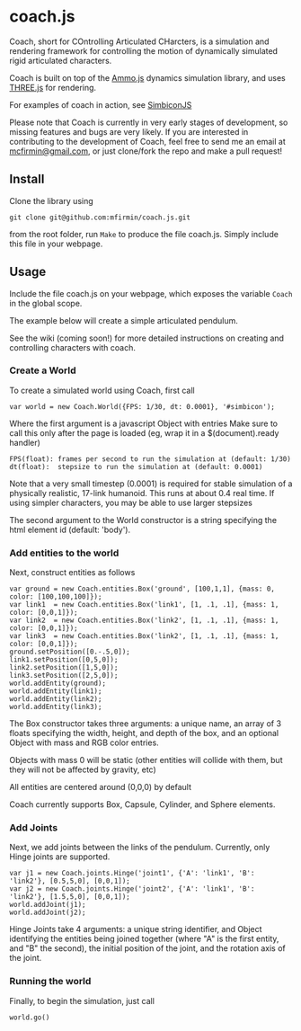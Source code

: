 # coach.js
Coach, short for COntrolling Articulated CHarcters, is a simulation and rendering framework for controlling the motion of dynamically simulated rigid articulated characters.

Coach is built on top of the [Ammo.js](https://github.com/kripken/ammo.js/) dynamics simulation library, and uses [THREE.js](http://threejs.org/) for rendering.

For examples of coach in action, see [SimbiconJS](http://mfirmin.github.io/SimbiconJS)

Please note that Coach is currently in very early stages of development, so missing features and bugs are very likely. If you are interested in contributing to the development of Coach, feel free to send me an email at mcfirmin@gmail.com, or just clone/fork the repo and make a pull request!


## Install

Clone the library using

```
git clone git@github.com:mfirmin/coach.js.git
```

from the root folder, run ```Make``` to produce the file coach.js. Simply include this file in your webpage.

## Usage

Include the file coach.js on your webpage, which exposes the variable ```Coach``` in the global scope.

The example below will create a simple articulated pendulum.

See the wiki (coming soon!) for more detailed instructions on creating and controlling characters with coach.

### Create a World

To create a simulated world using Coach, first call

```
var world = new Coach.World({FPS: 1/30, dt: 0.0001}, '#simbicon');
```
Where the first argument is a javascript Object with entries
Make sure to call this only after the page is loaded (eg, wrap it in a $(document).ready handler)
```
FPS(float): frames per second to run the simulation at (default: 1/30)
dt(float):  stepsize to run the simulation at (default: 0.0001)
```
Note that a very small timestep (0.0001) is required for stable simulation of a physically realistic, 17-link humanoid. This runs at about 0.4 real time. If using simpler characters, you may be able to use larger stepsizes

The second argument to the World constructor is a string specifying the html element id (default: 'body').

### Add entities to the world

Next, construct entities as follows

```
var ground = new Coach.entities.Box('ground', [100,1,1], {mass: 0, color: [100,100,100]});
var link1  = new Coach.entities.Box('link1', [1, .1, .1], {mass: 1, color: [0,0,1]});
var link2  = new Coach.entities.Box('link2', [1, .1, .1], {mass: 1, color: [0,0,1]});
var link3  = new Coach.entities.Box('link2', [1, .1, .1], {mass: 1, color: [0,0,1]});
ground.setPosition([0.-.5,0]);
link1.setPosition([0,5,0]);
link2.setPosition([1,5,0]);
link3.setPosition([2,5,0]);
world.addEntity(ground);
world.addEntity(link1);
world.addEntity(link2);
world.addEntity(link3);
```
The Box constructor takes three arguments: a unique name, an array of 3 floats specifying the width, height, and depth of the box, and an optional Object with mass and RGB color entries. 

Objects with mass 0 will be static (other entities will collide with them, but they will not be affected by gravity, etc)

All entities are centered around (0,0,0) by default

Coach currently supports Box, Capsule, Cylinder, and Sphere elements.

### Add Joints

Next, we add joints between the links of the pendulum. Currently, only Hinge joints are supported.

```
var j1 = new Coach.joints.Hinge('joint1', {'A': 'link1', 'B': 'link2'}, [0.5,5,0], [0,0,1]);
var j2 = new Coach.joints.Hinge('joint2', {'A': 'link1', 'B': 'link2'}, [1.5,5,0], [0,0,1]);
world.addJoint(j1);
world.addJoint(j2);
```

Hinge Joints take 4 arguments: a unique string identifier, and Object identifying  the entities being joined together (where "A" is the first entity, and "B" the second), the initial position of the joint, and the rotation axis of the joint.

### Running the world

Finally, to begin the simulation, just call

``` 
world.go()
```
